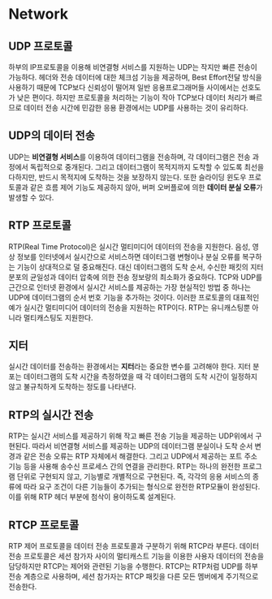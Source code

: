 # Network

## **UDP 프로토콜**

하부의 IP프로토콜을 이용해 비연결형 서비스를 지원하는 UDP는 작지만 빠른 전송이 가능하다. 헤더와 전송 데이터에 대한 체크섬 기능을 제공하며, Best Effort전달 방식을 사용하기 때문에 TCP보다 신뢰성이 떨어져 일반 응용프로그래머들 사이에서는 선호도가 낮은 편이다. 하지만 프로토콜을 처리하는 기능이 작아 TCP보다 데이터 처리가 빠르므로 데이터 전송 시간에 민감한 응용 환경에서는 UDP를 사용하는 것이 유리하다.

## **UDP의 데이터 전송**

UDP는 **비연결형 서비스**를 이용하여 데이터그램을 전송하며, 각 데이터그램은 전송 과정에서 독립적으로 중개된다. 그리고 데이터그램이 목적지까지 도착할 수 있도록 최선을 다하지만, 반드시 목적지에 도착하는 것을 보장하지 않는다. 또한 슬라이딩 윈도우 프로토콜과 같은 흐름 제어 기능도 제공하지 않아, 버퍼 오버플로에 의한 **데이터 분실 오류**가 발생할 수 있다.

## **RTP 프로토콜**

RTP(Real Time Protocol)은 실시간 멀티미디어 데이터의 전송을 지원한다. 음성, 영상 정보를 인터넷에서 실시간으로 서비스하면 데이터그램 변형이나 분실 오류를 복구하는 기능이 상대적으로 덜 중요해진다. 대신 데이터그램의 도착 순서, 수신한 패킷의 지터 분포의 균일성과 데이터 압축에 의한 전송 정보량의 최소화가 중요하다. TCP와 UDP를 근간으로 인터넷 환경에서 실시간 서비스를 제공하는 가장 현실적인 방법 중 하나는 UDP에 데이터그램의 순서 번호 기능을 추가하는 것이다. 이러한 프로토콜의 대표적인 예가 실시간 멀티미디어 데이터의 전송을 지원하는 RTP이다. RTP는 유니캐스팅뿐 아니라 멀티캐스팅도 지원한다.

## **지터**

실시간 데이터를 전송하는 환경에서는 **지터**라는 중요한 변수를 고려해야 한다. 지터 분포는 데이터그램의 도착 시간을 측정하였을 때 각 데이터그램의 도착 시간이 일정하지 않고 불규칙하게 도착하는 정도를 나타낸다. 

## **RTP의 실시간 전송**

RTP는 실시간 서비스를 제공하기 위해 작고 빠른 전송 기능을 제공하는 UDP위에서 구현된다. 따라서 비연결형 서비스를 제공하는 UDP의 데이터그램 분실이나 도착 순서 변경과 같은 전송 오류는 RTP 자체에서 해결한다. 그리고 UDP에서 제공하는 포트 주소 기능 등을 사용해 송수신 프로세스 간의 연결을 관리한다. RTP는 하나의 완전한 프로그램 단위로 구현되지 않고, 기능별로 개별적으로 구현된다. 즉, 각각의 응용 서비스의 종류에 따라 요구 조건이 다른 기능들이 추가되는 형식으로 완전한 RTP모듈이 완성된다. 이를 위해 RTP 헤더 부분에 첨삭이 용이하도록 설계된다.

## **RTCP 프로토콜**

RTP 제어 프로토콜을 데이터 전송 프로토콜과 구분하기 위해 RTCP라 부른다. 데이터 전송 프로토콜은 세션 참가자 사이의 멀티캐스트 기능을 이용한 사용자 데이터의 전송을 담당하지만 RTCP는 제어와 관련된 기능을 수행한다. RTCP는 RTP처럼 UDP를 하부 전송 계층으로 사용하며, 세션 참가자는 RTCP 패킷을 다른 모든 멤버에게 주기적으로 전송한다. 

